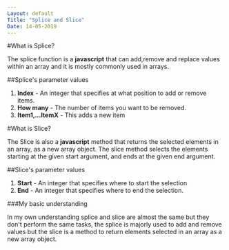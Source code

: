 ```yaml
---
Layout: default
Title: "Splice and Slice"
Date: 14-05-2019
---
```


#What is Splice?

The splice function is a **javascript** that can add,remove and replace values within an array and 
it is mostly commonly used in arrays.

##Splice's parameter values

1. **Index** - An integer that specifies at what position to add or remove items.
2. **How many** - The number of items you want to be removed.
3. **Item1,...ItemX** - This adds a new item

#What is Slice?

The Slice is also a **javascript** method that returns the selected elements in an array, as a new 
array object. The slice method selects the elements starting at the given start argument, and ends 
at the given end argument.


##Slice's parameter values 

1. **Start** - An integer that specifies where to start the selection 
2. **End** - An integer that specifies where to end the selection.


###My basic understanding 

In my own understanding splice and slice are almost the same but they don't perform the same tasks,
the splice is majorly used to add and remove values but the slice is a method to return elements 
selected in an array as a new array object.
